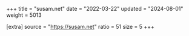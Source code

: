 +++
title = "susam.net"
date = "2022-03-22"
updated = "2024-08-01"
weight = 5013

[extra]
source = "https://susam.net"
ratio = 51
size = 5
+++

